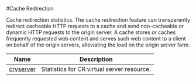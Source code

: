 #Cache Redirection

Cache redirection statistics. The cache redirection feature can transparently redirect cacheable HTTP requests to a cache and send non-cacheable or dynamic HTTP requests to the origin server. A cache stores or caches frequently requested web content and serves such web content to a client on behalf of the origin servers, alleviating the load on the origin server farm.


<table><thead><tr><th>Name</th><th>Description</th></tr></thead><tbody><tr><td><a href=".././crvserver/crvserver/">crvserver</a></td><td>Statistics for CR virtual server resource.</td></tr></tbody></table>
